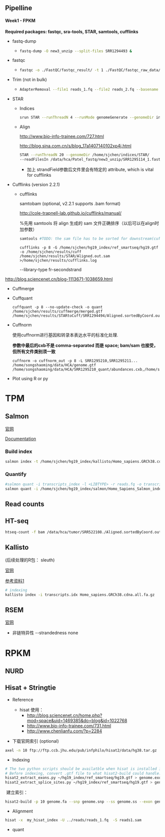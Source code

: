 ## Pipelline

#### Week1 - FPKM

**Required packages: fastqc, sra-tools, STAR, samtools, cufflinks**

* fastq-dump

  * ```bash
    fastq-dump -O new3_unzip --split-files SRR1294493 &
    ```

* fastqc

  * ```bash
    fastqc -o ./FastQC/fastqc_result/ -t 1 ./FastQC/fastqc_raw_data/*.fastq
    ```

* Trim (not in bulk)

  * ```bash
    AdapterRemoval --file1 reads_1.fq --file2 reads_2.fq --basename output_paired --trimns --trimqualities --collapse
    ```

* STAR

  * Indices 

    ```bash
    srun STAR --runThreadN 4 --runMode genomeGenerate --genomeDir indices/STAR --genomeFastaFiles hg19_index/hg19.fa --sjdbGTFfile hg19_index/hg19.gtf &
    ```

  * Align

    http://www.bio-info-trainee.com/727.html

    http://blog.sina.com.cn/s/blog_17a1407140102xp4j.html

    ```bash
    STAR --runThreadN 20 --genomeDir /home/sjchen/indices/STAR/
    --readFilesIn /data/hca/Patel_fastq/new3_unzip/SRR1295114_1.fastq /data/hca/Patel_fastq/new3_unzip/SRR1295114_2.fastq --outFileNamePrefix /home/sjchen/results/STAR/SRR1295114/ --outSAMtype BAM SortedByCoordinate  --outSAMstrandField intronMotif
    ```

    * 加上 strandField参数后文件里会有特定的 attribute, which is vital for cufflinks

* Cufflinks (version 2.2.1)

  * cufflinks

    samtobam (optional, v2.2.1 supports .bam format)

    http://cole-trapnell-lab.github.io/cufflinks/manual/

    %先用 samtools 将 align 生成的 sam 文件正确排序（以后可以在align时加参数）

    ```bash
    samtools #TODO: the sam file has to be sorted for downstream(cufflink)
    ```

    ```
    cufflinks -p 8 -G /home/sjchen/hg19_index/ref_smartseq/hg19.gtf  -o /home/sjchen/results/cuff /home/sjchen/results/STAR/Aligned.out.sam >/home/sjchen/results/cufflinks.log
    ```

    --library-type fr-secondstrand

http://blog.sciencenet.cn/blog-1113671-1038659.html

* Cuffmerge


* Cuffquant

  ```shell
  cuffquant -p 8 --no-update-check -o quant /home/sjchen/results/cuffmerge/merged.gtf /home/sjchen/results/STARtoCuff/SRR1294494/Aligned.sortedByCoord.out.bam
  ```

* Cuffnorm

  使用cuffnorm进行基因和转录本表达水平的标准化处理.

  **参数中最后的cxb不是 comma-separated 而是 space; bam/sam 也接受，但所有文件类别须一致**

  ```shell
  cuffnorm -o cuffnorm_out -p 8 -L SRR1295210,SRR1295211... /home/songshaoming/data/HCA/genome.gtf /home/songshaoming/data/HCA/SRR1295210_quant/abundances.cxb,/home/songshaoming/data/HCA/SRR1295211_quant/abundances.cxb,...

  ```

* Plot using R or py 




# TPM

## Salmon

[官网](http://combine-lab.github.io/salmon/)

[Documentation](http://salmon.readthedocs.io/en/latest/salmon.html#using-salmon)

### Build index

```bash
salmon index -t /home/sjchen/hg19_index/kallisto/Homo_sapiens.GRCh38.cdna.all.fa.gz -i Homo_Sapiens_Salmon_index > indexGen.log 2>&1
```

### Quantify

```bash
#salmon quant -i transcripts_index -l <LIBTYPE> -r reads.fq -o transcripts_quant
salmon quant -i /home/sjchen/hg19_index/salmon/Homo_Sapiens_Salmon_index -l A -r reads.fq -o transcripts_quant
```





## Read counts

## HT-seq

```bash
htseq-count -f bam /data/hca/tumor/SRR522108./Aligned.sortedByCoord.out.bam /home/sjchen/hg19_index/ref_smartseq/hg19.gtf > /data/hca/tumor/SRR522108./SRR522108.count
```



## Kallisto

(后续处理的R包： sleuth)

[官网](https://pachterlab.github.io/kallisto/)

[参考资料1](https://wenku.baidu.com/view/21c4991d76232f60ddccda38376baf1ffc4fe3a8.html)

```bash
# indexing
kallisto index -i transcripts.idx Homo_sapiens.GRCh38.cdna.all.fa.gz
```



## RSEM

[官网](https://github.com/deweylab/RSEM)

- 非链特异性 --strandedness none





# RPKM

## NURD







## Hisat + Stringtie

* Reference
  * hisat 使用：
    * http://blog.sciencenet.cn/home.php?mod=space&uid=1469385&do=blog&id=1022768
    * http://www.bio-info-trainee.com/731.html
    * http://www.chenlianfu.com/?p=2284


* 下载官网索引 (optional)

```bash
axel -n 10 ftp://ftp.ccb.jhu.edu/pub/infphilo/hisat2/data/hg38.tar.gz
```

* Indexing

```bash
# The two python scripts should be availatble when hisat is installed in the current anaconda environment.
# Before indexing, convert .gtf file to what hisat2-build could handle.
hisat2_extract_exons.py ~/hg19_index/ref_smartseq/hg19.gtf > genome.exon
hisat2_extract_splice_sites.py ~/hg19_index/ref_smartseq/hg19.gtf > genome.ss &
```

​	建立索引：

```bash
hisat2-build -p 10 genome.fa --snp genome.snp --ss genome.ss --exon genome.exon genome_snp_tran
```

* Alignment

```bash
hisat -x  my_hisat_index -U ../reads/reads_1.fq  -S reads1.sam
```



* quant